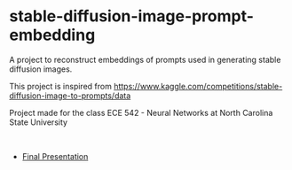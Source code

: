 # stable-diffusion-image-prompt-embedding
A project to reconstruct embeddings of prompts used in generating stable diffusion images.


This project is inspired from https://www.kaggle.com/competitions/stable-diffusion-image-to-prompts/data

Project made for the class ECE 542 - Neural Networks at North Carolina State University

<br>

- [Final Presentation](https://github.com/Chinmay-47/stable-diffusion-image-prompt-embedding/blob/main/Final_Presentation.pdf)
